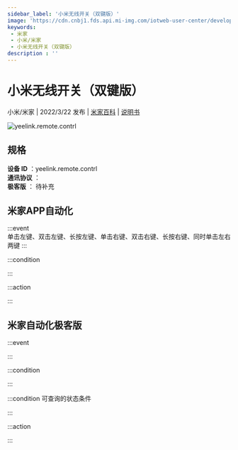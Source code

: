 ```yaml
---
sidebar_label: '小米无线开关（双键版）'
image: 'https://cdn.cnbj1.fds.api.mi-img.com/iotweb-user-center/developer_1679068029303VAoucZrY.png?GalaxyAccessKeyId=AKVGLQWBOVIRQ3XLEW&Expires=9223372036854775807&Signature=v8fZQR/RYAlbf0+Texeb9kZyMoE='
keywords: 
 - 米家
 - 小米/米家
 - 小米无线开关（双键版）
description : ''
---
```

# 小米无线开关（双键版）

小米/米家 | 2022/3/22 发布 | [米家百科](https://home.mi.com/webapp/content/baike/product/index.html?model=yeelink.remote.contrl) | [说明书](https://home.mi.com/views/introduction.html?model=yeelink.remote.contrl&region=cn)

![yeelink.remote.contrl](https://cdn.cnbj1.fds.api.mi-img.com/iotweb-user-center/developer_1679068029303VAoucZrY.png?GalaxyAccessKeyId=AKVGLQWBOVIRQ3XLEW&Expires=9223372036854775807&Signature=v8fZQR/RYAlbf0+Texeb9kZyMoE=)

## 规格  
> 
**设备 ID** ：yeelink.remote.contrl  
**通讯协议** ：  
**极客版**  ： 待补充 


## 米家APP自动化  

:::event  
单击左键、双击左键、长按左键、单击右键、双击右键、长按右键、同时单击左右两键
:::

:::condition  

:::

:::action   

:::

## 米家自动化极客版  

:::event  

:::

:::condition  

:::

:::condition 可查询的状态条件  

:::

:::action  

:::

        
